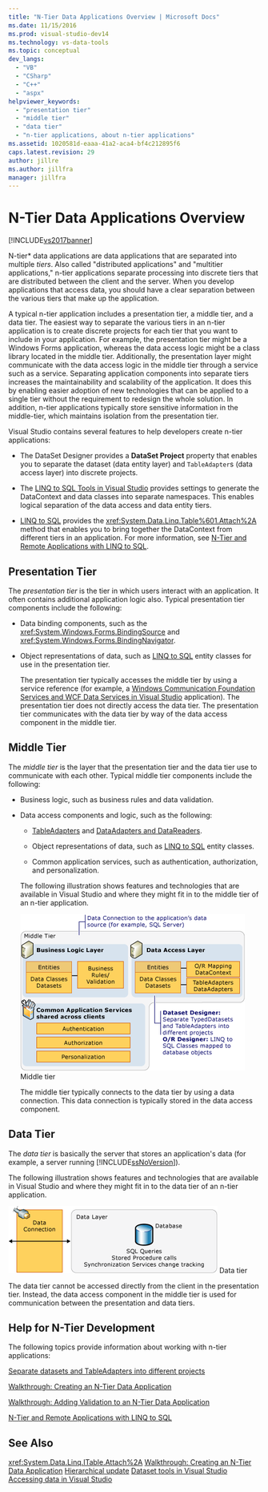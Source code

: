 ```yaml
---
title: "N-Tier Data Applications Overview | Microsoft Docs"
ms.date: 11/15/2016
ms.prod: visual-studio-dev14
ms.technology: vs-data-tools
ms.topic: conceptual
dev_langs:
  - "VB"
  - "CSharp"
  - "C++"
  - "aspx"
helpviewer_keywords:
  - "presentation tier"
  - "middle tier"
  - "data tier"
  - "n-tier applications, about n-tier applications"
ms.assetid: 1020581d-eaaa-41a2-aca4-bf4c212895f6
caps.latest.revision: 29
author: jillre
ms.author: jillfra
manager: jillfra
---
```

# N-Tier Data Applications Overview
[!INCLUDE[vs2017banner](../includes/vs2017banner.md)]

N-tier* data applications are data applications that are separated into multiple *tiers*. Also called "distributed applications" and "multitier applications," n-tier applications separate processing into discrete tiers that are distributed between the client and the server. When you develop applications that access data, you should have a clear separation between the various tiers that make up the application.

 A typical n-tier application includes a presentation tier, a middle tier, and a data tier. The easiest way to separate the various tiers in an n-tier application is to create discrete projects for each tier that you want to include in your application. For example, the presentation tier might be a Windows Forms application, whereas the data access logic might be a class library located in the middle tier. Additionally, the presentation layer might communicate with the data access logic in the middle tier through a service such as a service. Separating application components into separate tiers increases the maintainability and scalability of the application. It does this by enabling easier adoption of new technologies that can be applied to a single tier without the requirement to redesign the whole solution. In addition, n-tier applications typically store sensitive information in the middle-tier, which maintains isolation from the presentation tier.

 Visual Studio contains several features to help developers create n-tier applications:

- The DataSet Designer provides a **DataSet Project** property that enables you to separate the dataset (data entity layer) and `TableAdapter`s (data access layer) into discrete projects.

- The [LINQ to SQL Tools in Visual Studio](../data-tools/linq-to-sql-tools-in-visual-studio2.md) provides settings to generate the DataContext and data classes into separate namespaces. This enables logical separation of the data access and data entity tiers.

- [LINQ to SQL](https://msdn.microsoft.com/library/73d13345-eece-471a-af40-4cc7a2f11655) provides the <xref:System.Data.Linq.Table%601.Attach%2A> method that enables you to bring together the DataContext from different tiers in an application. For more information, see [N-Tier and Remote Applications with LINQ to SQL](https://msdn.microsoft.com/library/854a1cdd-53cb-45f5-83ca-63962a9b3598).

## Presentation Tier
 The *presentation tier* is the tier in which users interact with an application. It often contains additional application logic also. Typical presentation tier components include the following:

- Data binding components, such as the <xref:System.Windows.Forms.BindingSource> and <xref:System.Windows.Forms.BindingNavigator>.

- Object representations of data, such as [LINQ to SQL](https://msdn.microsoft.com/library/73d13345-eece-471a-af40-4cc7a2f11655) entity classes for use in the presentation tier.

  The presentation tier typically accesses the middle tier by using a service reference (for example, a [Windows Communication Foundation Services and WCF Data Services in Visual Studio](../data-tools/windows-communication-foundation-services-and-wcf-data-services-in-visual-studio.md) application). The presentation tier does not directly access the data tier. The presentation tier communicates with the data tier by way of the data access component in the middle tier.

## Middle Tier
 The *middle tier* is the layer that the presentation tier and the data tier use to communicate with each other. Typical middle tier components include the following:

- Business logic, such as business rules and data validation.

- Data access components and logic, such as the following:

  - [TableAdapters](https://msdn.microsoft.com/library/09416de9-134c-4dc7-8262-6c8d81e3f364) and [DataAdapters and DataReaders](https://msdn.microsoft.com/library/cc952ca2-ec19-46ab-9189-15174b52cb74).

  - Object representations of data, such as [LINQ to SQL](https://msdn.microsoft.com/library/73d13345-eece-471a-af40-4cc7a2f11655) entity classes.

  - Common application services, such as authentication, authorization, and personalization.

  The following illustration shows features and technologies that are available in Visual Studio and where they might fit in to the middle tier of an n-tier application.

  ![Middle tier components](../data-tools/media/ntiermid.png "NtierMid")
  Middle tier

  The middle tier typically connects to the data tier by using a data connection. This data connection is typically stored in the data access component.

## Data Tier
 The *data tier* is basically the server that stores an application's data (for example, a server running [!INCLUDE[ssNoVersion](../includes/ssnoversion-md.md)]).

 The following illustration shows features and technologies that are available in Visual Studio and where they might fit in to the data tier of an n-tier application.

 ![Data tier components](../data-tools/media/ntierdatatier.png "ntierdatatier")
Data tier

 The data tier cannot be accessed directly from the client in the presentation tier. Instead, the data access component in the middle tier is used for communication between the presentation and data tiers.

## Help for N-Tier Development
 The following topics provide information about working with n-tier applications:

 [Separate datasets and TableAdapters into different projects](../data-tools/separate-datasets-and-tableadapters-into-different-projects.md)

 [Walkthrough: Creating an N-Tier Data Application](../data-tools/walkthrough-creating-an-n-tier-data-application.md)

 [Walkthrough: Adding Validation to an N-Tier Data Application](https://msdn.microsoft.com/library/b35d072c-31f0-49ba-a225-69177592c265)

 [N-Tier and Remote Applications with LINQ to SQL](https://msdn.microsoft.com/library/854a1cdd-53cb-45f5-83ca-63962a9b3598)

## See Also
 <xref:System.Data.Linq.ITable.Attach%2A>
 [Walkthrough: Creating an N-Tier Data Application](../data-tools/walkthrough-creating-an-n-tier-data-application.md)
 [Hierarchical update](../data-tools/hierarchical-update.md)
 [Dataset tools in Visual Studio](../data-tools/dataset-tools-in-visual-studio.md)
 [Accessing data in Visual Studio](../data-tools/accessing-data-in-visual-studio.md)
